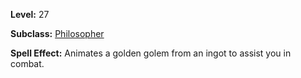<!-- TITLE: Spell: Construct Golden Golem -->
<!-- SUBTITLE:  -->

**Level:** 27

**Subclass:** [Philosopher](philosopher)

**Spell Effect:** Animates a golden golem from an ingot to assist you in combat.